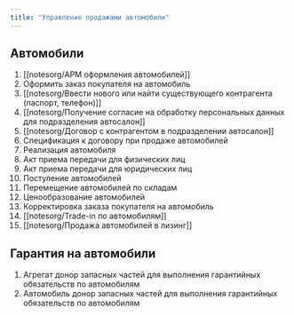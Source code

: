 ```yaml
---
title: "Управление продажами автомобили"
---
```


## Автомобили 
1. [[notesorg/АРМ оформления автомобилей]]
2. Оформить заказ покупателя на автомобиль
3. [[notesorg/Ввести нового или найти существующего контрагента (паспорт, телефон)]]
4. [[notesorg/Получение согласие на обработку персональных данных для подразделения автосалон]]
5. [[notesorg/Договор с контрагентом в подразделении автосалон]]
6. Спецификация к договору при продаже автомобилей
7. Реализация автомобиля
8. Акт приема передачи для физических лиц
9. Акт приема передачи для юридических лиц
10. Постуление автомобилей
11. Перемещение автомобилей по складам
12. Ценообразование автомобилей
13. Корректировка заказа покупателя на автомобиль
14. [[notesorg/Trade-in по автомобилям]]
15. [[notesorg/Продажа автомобилей в лизинг]]

## Гарантия на автомобили
1. Агрегат донор запасных частей для выполнения гарантийных обязательств по автомобилям
2. Автомобиль донор запасных частей для выполнения гарантийных обязательств по автомобилям
